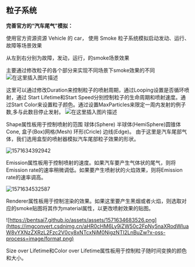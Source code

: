 ﻿## 粒子系统

**完善官方的“汽车尾气”模拟：**

使用官方资源资源 Vehicle 的 car， 使用 Smoke 粒子系统模拟启动发动、运行、故障等场景效果

从左到右分别为故障，发动，运行，的smoke场景效果

主要通过修改粒子的各个部分来实现不同场景下smoke效果的不同
![在这里插入图片描述](https://imgconvert.csdnimg.cn/aHR0cHM6Ly9iZW50c2FpNy5naXRodWIuaW8vYXNzZXRzL2Fzc2V0cy8xNTcxNjM0MTc2NzY2LnBuZw?x-oss-process=image/format,png)

这里可以通过修改Duration来控制粒子的喷射周期，通过Looping设置是否循环喷射，通过 Start Lifetime和Start Speed分别控制粒子的生命周期和喷射速度。通过Start Color来设置粒子颜色。通过设置MaxParticles来限定一周内发射的例子数,多与此数目停止发射。
![在这里插入图片描述](https://imgconvert.csdnimg.cn/aHR0cHM6Ly9iZW50c2FpNy5naXRodWIuaW8vYXNzZXRzL2Fzc2V0cy8xNTcxNjM0MzU0OTg2LnBuZw?x-oss-process=image/format,png)

Shape属性板用于控制喷射的范围 球体(Sphere) 半球体(HemiSphere)圆锥体 Cone, 盒子(Box)网格(Mesh) 环形(Cricle) 边线(Edge)。 由于这里是汽车尾部气体，我们选用盒型的喷射器模拟汽车尾部粒子效果的形状。

![1571634392942](https://imgconvert.csdnimg.cn/aHR0cHM6Ly9iZW50c2FpNy5naXRodWIuaW8vYXNzZXRzL2Fzc2V0cy8xNTcxNjM0MzkyOTQyLnBuZw?x-oss-process=image/format,png)

Emission属性板用于控制喷射的速度。如果汽车要产生气体状的尾气，则将Emission rate的速率稍微调低。如果要产生喷射状的火焰效果，则将Emission rate的速率调高。

![1571634532587](https://imgconvert.csdnimg.cn/aHR0cHM6Ly9iZW50c2FpNy5naXRodWIuaW8vYXNzZXRzL2Fzc2V0cy8xNTcxNjM0NTMyNTg3LnBuZw?x-oss-process=image/format,png)

Renderer属性板用于控制渲染的效果。如果这里要产生黑烟或者火焰，则选取对应的smoke贴图将其作为material属性，以更改喷射效果的贴图。

![https://bentsai7.github.io/assets/assets/1571634683526.png](https://imgconvert.csdnimg.cn/aHR0cHM6Ly9iZW50c2FpNy5naXRodWIuaW8vYXNzZXRzL2Fzc2V0cy8xNTcxNjM0NjgzNTI2LnBuZw?x-oss-process=image/format,png)

Size over Lifetime和Color over Lifetime属性板用于控制粒子随时间变换的颜色和大小。
